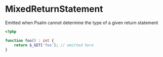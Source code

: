 # MixedReturnStatement

Emitted when Psalm cannot determine the type of a given return statement

```php
<?php

function foo() : int {
    return $_GET['foo']; // emitted here
}
```
